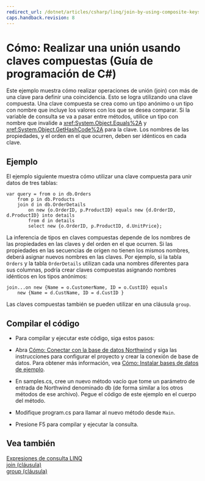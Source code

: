 ```yaml
---
redirect_url: /dotnet/articles/csharp/linq/join-by-using-composite-keys
caps.handback.revision: 8
---
```

# C&#243;mo: Realizar una uni&#243;n usando claves compuestas (Gu&#237;a de programaci&#243;n de C#)
Este ejemplo muestra cómo realizar operaciones de unión \(join\) con más de una clave para definir una coincidencia.  Esto se logra utilizando una clave compuesta.  Una clave compuesta se crea como un tipo anónimo o un tipo con nombre que incluye los valores con los que se desea comparar.  Si la variable de consulta se va a pasar entre métodos, utilice un tipo con nombre que invalide a <xref:System.Object.Equals%2A> y <xref:System.Object.GetHashCode%2A> para la clave.  Los nombres de las propiedades, y el orden en el que ocurren, deben ser idénticos en cada clave.  
  
## Ejemplo  
 El ejemplo siguiente muestra cómo utilizar una clave compuesta para unir datos de tres tablas:  
  
```  
var query = from o in db.Orders  
    from p in db.Products  
    join d in db.OrderDetails   
        on new {o.OrderID, p.ProductID} equals new {d.OrderID,         d.ProductID} into details  
        from d in details  
        select new {o.OrderID, p.ProductID, d.UnitPrice};  
```  
  
 La inferencia de tipos en claves compuestas depende de los nombres de las propiedades en las claves y del orden en el que ocurren.  Si las propiedades en las secuencias de origen no tienen los mismos nombres, deberá asignar nuevos nombres en las claves.  Por ejemplo, si la tabla `Orders` y la tabla `OrderDetails` utilizan cada una nombres diferentes para sus columnas, podría crear claves compuestas asignando nombres idénticos en los tipos anónimos:  
  
```  
join...on new {Name = o.CustomerName, ID = o.CustID} equals   
    new {Name = d.CustName, ID = d.CustID }  
```  
  
 Las claves compuestas también se pueden utilizar en una cláusula `group`.  
  
## Compilar el código  
  
-   Para compilar y ejecutar este código, siga estos pasos:  
  
-   Abra [Cómo: Conectar con la base de datos Northwind](../Topic/How%20to:%20Connect%20to%20the%20Northwind%20Database.md) y siga las instrucciones para configurar el proyecto y crear la conexión de base de datos.  Para obtener más información, vea [Cómo: Instalar bases de datos de ejemplo](../Topic/How%20to:%20Install%20Sample%20Databases.md).  
  
-   En samples.cs, cree un nuevo método vacío que tome un parámetro de entrada de Northwind denominado db \(de forma similar a los otros métodos de ese archivo\).  Pegue el código de este ejemplo en el cuerpo del método.  
  
-   Modifique program.cs para llamar al nuevo método desde `Main`.  
  
-   Presione F5 para compilar y ejecutar la consulta.  
  
## Vea también  
 [Expresiones de consulta LINQ](../../../csharp/programming-guide/linq-query-expressions/index.md)   
 [join \(cláusula\)](../../../csharp/language-reference/keywords/join-clause.md)   
 [group \(cláusula\)](../../../csharp/language-reference/keywords/group-clause.md)